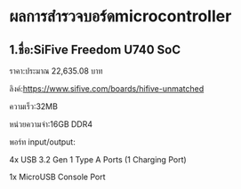 # ผลการสำรวจบอร์ดmicrocontroller
## 1.ชื่อ:SiFive Freedom U740 SoC


ราคา:ประมาณ 22,635.08 บาท


ลิงค์:https://www.sifive.com/boards/hifive-unmatched


ความเร็ว:32MB


หน่วยความจำ:16GB DDR4


พอร์ท input/output:


4x USB 3.2 Gen 1 Type A Ports (1 Charging Port)


1x MicroUSB Console Port



